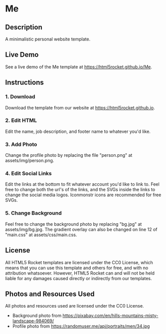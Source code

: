 # Me
## Description
A minimalistic personal website template.
## Live Demo
See a live demo of the Me template at https://html5rocket.github.io/Me.
## Instructions

### 1. Download
Download the template from our website at https://html5rocket.github.io.

### 2. Edit HTML
Edit the name, job description, and footer name to whatever you'd like.

### 3. Add Photo
Change the profile photo by replacing the file "person.png" at assets/img/person.png.

### 4. Edit Social Links
Edit the links at the bottom to fit whatever account you'd like to link to. Feel free to change both the url's of the links, and the SVGs inside the links to change the social media logos. Iconmonstr icons are recommended for free SVGs.

### 5. Change Background
Feel free to change the background photo by replacing "bg.jpg" at assets/img/bg.jpg. The gradient overlay can also be changed on line 12 of "main.css" at assets/css/main.css.

## License
All HTML5 Rocket templates are licensed under the CC0 License, which means that you can use this template and others for free, and with no attribution whatsoever. However, HTML5 Rocket can and will not be held liable for any damages caused directly or indirectly from our templates.

## Photos and Resources Used
All photos and resources used are licensed under the CC0 License.

- Background photo from https://pixabay.com/en/hills-mountains-misty-landscape-984069/
- Profile photo from https://randomuser.me/api/portraits/men/34.jpg